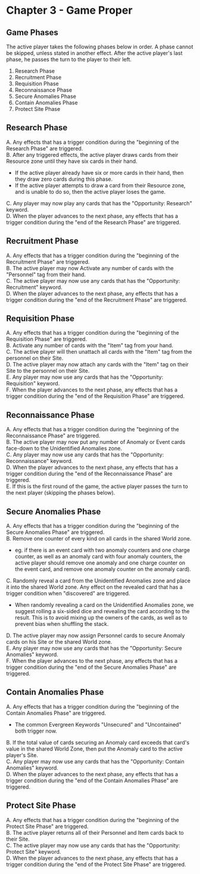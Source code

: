 Chapter 3 - Game Proper
===

Game Phases
---
The active player takes the following phases below in order. A phase cannot be skipped, unless stated in another effect. After the active player's last phase, he passes the turn to the player to their left.  
1. Research Phase
2. Recruitment Phase
3. Requisition Phase
4. Reconnaissance Phase 
5. Secure Anomalies Phase
6. Contain Anomalies Phase
7. Protect Site Phase

Research Phase
---
A. Any effects that has a trigger condition during the "beginning of the Research Phase" are triggered.  
B. After any triggered effects, the active player draws cards from their Resource zone until they have six cards in their hand.  
- If the active player already have six or more cards in their hand, then they draw zero cards during this phase.  
- If the active player attempts to draw a card from their Resource zone, and is unable to do so, then the active player loses the game.  

C. Any player may now play any cards that has the "Opportunity: Research" keyword.  
D. When the player advances to the next phase, any effects that has a trigger condition during the "end of the Research Phase" are triggered.  

Recruitment Phase
---
A. Any effects that has a trigger condition during the "beginning of the Recruitment Phase" are triggered.  
B. The active player may now Activate any number of cards with the "Personnel" tag from their hand.  
C. The active player may now use any cards that has the "Opportunity: Recruitment" keyword.   
D. When the player advances to the next phase, any effects that has a trigger condition during the "end of the Recruitment Phase" are triggered.   

Requisition Phase
---
A. Any effects that has a trigger condition during the "beginning of the Requisition Phase" are triggered.   
B. Activate any number of cards with the "Item" tag from your hand.   
C. The active player will then unattach all cards with the "Item" tag from the personnel on their Site.   
D. The active player may now attach any cards with the "Item" tag on their Site to the personnel on their Site.  
E. Any player may now use any cards that has the "Opportunity: Requisition" keyword.    
F. When the player advances to the next phase, any effects that has a trigger condition during the "end of the Requisition Phase" are triggered.    

Reconnaissance Phase
---
A. Any effects that has a trigger condition during the "beginning of the Reconnaissance Phase" are triggered.  
B. The active player may now put any number of Anomaly or Event cards face-down to the Unidentified Anomalies zone.    
C. Any player may now use any cards that has the "Opportunity: Reconnaissance" keyword.   
D. When the player advances to the next phase, any effects that has a trigger condition during the "end of the Reconnaissance Phase" are triggered.  
E. If this is the first round of the game, the active player passes the turn to the next player (skipping the phases below).

Secure Anomalies Phase
---
A. Any effects that has a trigger condition during the "beginning of the Secure Anomalies Phase" are triggered.  
B. Remove one counter of every kind on all cards in the shared World zone. 
- eg. if there is an event card with two anomaly counters and one charge counter, as well as an anomaly card with four anomaly counters, the active player should remove one anomaly and one charge counter on the event card, and remove one anomaly counter on the anomaly card).  

C. Randomly reveal a card from the Unidentified Anomalies zone and place it into the shared World zone. Any effect on the revealed card that has a trigger condition when "discovered" are triggered.  
- When randomly revealing a card on the Unidentified Anomalies zone, we suggest rolling a six-sided dice and revealing the card according to the result. This is to avoid mixing up the owners of the cards, as well as to prevent bias when shuffling the stack.

D. The active player may now assign Personnel cards to secure Anomaly cards on his Site or the shared World zone.   
E. Any player may now use any cards that has the "Opportunity: Secure Anomalies" keyword.   
F. When the player advances to the next phase, any effects that has a trigger condition during the "end of the Secure Anomalies Phase" are triggered.   

Contain Anomalies Phase
---
A. Any effects that has a trigger condition during the "beginning of the Contain Anomalies Phase" are triggered.  
- The common Evergreen Keywords "Unsecured" and "Uncontained" both trigger now.

B. If the total value of cards securing an Anomaly card exceeds that card's value in the shared World Zone, then put the Anomaly card to the active player's Site.  
C. Any player may now use any cards that has the "Opportunity: Contain Anomalies" keyword.   
D. When the player advances to the next phase, any effects that has a trigger condition during the "end of the Contain Anomalies Phase" are triggered.  

Protect Site Phase
---
A. Any effects that has a trigger condition during the "beginning of the Protect Site Phase" are triggered.  
B. The active player returns all of their Personnel and Item cards back to their Site.     
C. The active player may now use any cards that has the "Opportunity: Protect Site" keyword.   
D. When the player advances to the next phase, any effects that has a trigger condition during the "end of the Protect Site Phase" are triggered.   
